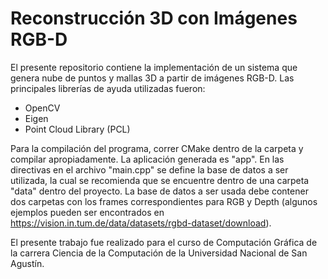 # Reconstrucción 3D con Imágenes RGB-D

El presente repositorio contiene la implementación de un sistema que genera nube de puntos y mallas 3D a partir de imágenes RGB-D. Las principales librerías de ayuda utilizadas fueron:

  - OpenCV
  - Eigen
  - Point Cloud Library (PCL)
  
Para la compilación del programa, correr CMake dentro de la carpeta y compilar apropiadamente. La aplicación generada es "app". En las directivas en el archivo "main.cpp" se define la base de datos a ser utilizada, la cual se recomienda que se encuentre dentro de una carpeta "data" dentro del proyecto. La base de datos a ser usada debe contener dos carpetas con los frames correspondientes para RGB y Depth (algunos ejemplos pueden ser encontrados en https://vision.in.tum.de/data/datasets/rgbd-dataset/download).

El presente trabajo fue realizado para el curso de Computación Gráfica de la carrera Ciencia de la Computación de la Universidad Nacional de San Agustín.

